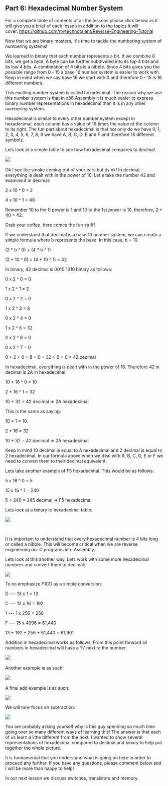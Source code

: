 ## Part 6: Hexadecimal Number System

For a complete table of contents of all the lessons please click below as it will give you a brief of each lesson in addition to the topics it will cover.&nbsp;https://github.com/mytechnotalent/Reverse-Engineering-Tutorial

Now that we are binary masters, it's time to tackle the numbering system of numbering systems!

We learned in binary that each number represents a bit. If we combine 8 bits, we get a byte. A byte can be further subdivided into its top 4 bits and its low 4 bits. A combination of 4 bits is a nibble. Since 4 bits gives you the possible range from 0 - 15 a base 16 number system is easier to work with. Keep in mind when we say base 16 we start with 0 and therefore 0 - 15 is 16 different numbers.

This exciting number system is called hexadecimal. The reason why we use this number system is that in x86 Assembly it is much easier to express binary number representations in hexadecimal than it is in any other numbering system.

Hexadecimal is similar to every other number system except in hexadecimal, each column has a value of 16 times the value of the column to its right. The fun part about hexadecimal is that not only do we have 0, 1, 2, 3, 4, 5, 6, 7, 8, 9 we have A, B, C, D, E and F and therefore 16 different symbols.

Lets look at a simple table to see how hexadecimal compares to decimal.

![](/imgs/1520241886257.jpg)&nbsp;&nbsp;&nbsp;&nbsp;&nbsp;&nbsp;

Ok I see the smoke coming out of your ears but its ok! In decimal, everything is dealt with in the power of 10. Let's take the number 42 and examine it in decimal:

2 x 10 ^ 0 = 2

4 x 10 ^ 1 = 40

Remember 10 to the 0 power is 1 and 10 to the 1st power is 10, therefore, 2 + 40 = 42.

Grab your coffee, here comes the fun stuff!

If we understand that decimal is a base 10 number system, we can create a simple formula where b represents the base. In this case, b = 10.

(2 \* b ^ 0) + (4 \* b ^ 1)

(2 \* 10 ^ 0) + (4 \* 10 ^ 1) = 42

In binary, 42 decimal is 0010 1010 binary as follows:

0 x 2 ^ 0 = 0

1 x 2 ^ 1 = 2

0 x 2 ^ 2 = 0

1 x 2 ^ 3 = 8

0 x 2 ^ 4 = 0

1 x 2 ^ 5 = 32

0 x 2 ^ 6 = 0

0 x 2 ^ 7 = 0

0 + 2 + 0 + 8 + 0 + 32 + 0 + 0 = 42 decimal

In hexadecimal, everything is dealt with in the power of 16. Therefore 42 in decimal is 2A in hexadecimal:

10 \* 16 ^ 0 = 10

2 \* 16 ^ 1 = 32

10 + 32 = 42 decimal =&gt; 2A hexadecimal

This is the same as saying:

10 \* 1 = 10

2 \* 16 = 32

10 + 32 = 42 decimal =&gt; 2A hexadecimal

Keep in mind 10 decimal is equal to A hexadecimal and 2 decimal is equal to 2 hexadecimal. In our formula above when we deal with A, B, C, D, E or F we need to convert them to their decimal equivalent.

Lets take another example of F5 hexadecimal. This would be as follows:

5 x 16 ^ 0 = 5

15 x 16 ^ 1 = 240

5 + 240 = 245 decimal =&gt; F5 hexadecimal

Lets look at a binary to hexadecimal table:

![](/imgs/1520145784508.jpg)

  

  

&nbsp;&nbsp;&nbsp;

It is important to understand that every hexadecimal number is 4 bits long or called a nibble. This will become critical when we are reverse engineering our C programs into Assembly.

Lets look at this another way. Lets work with some more hexadecimal numbers and convert them to decimal:

<div class="slate-resizable-image-embed slate-image-embed__resize-full-width"><img src="/imgs/1520236890634.jpg"/></div>

To re-emphasize F1CD as a simple conversion:

D --- 13 x 1 = 13

C --- 12 x 16 = 192

1 --- 1 x 256 = 256

F --- 15 x 4096 = 61,440

13 + 192 + 256 + 61,440 = 61,901

Addition in hexadecimal works as follows. From this point forward all numbers in hexadecimal will have a 'h' next to the number:

![](/imgs/1520242000178.jpg)&nbsp;&nbsp;&nbsp;&nbsp;&nbsp;&nbsp;&nbsp;&nbsp;

Another example is as such:

![](/imgs/1520243446596.jpg)&nbsp;&nbsp;&nbsp;&nbsp;&nbsp;&nbsp;

A final add example is as such:

<div class="slate-resizable-image-embed slate-image-embed__resize-full-width"><img src="/imgs/1520523392895.jpg"/></div>

We will now focus on subtraction:

<div class="slate-resizable-image-embed slate-image-embed__resize-full-width"><img src="/imgs/1520109978524.jpg"/></div>

You are probably asking yourself why is this guy spending so much time going over so many different ways of learning this! The answer is that each of us learn a little different from the next. I wanted to show several representations of hexadecimal compared to decimal and binary to help put together the whole picture.

It is fundamental that you understand what is going on here in order to proceed any further. If you have any questions, please comment below and I will be more than happy to help!

In our next lesson we discuss switches, transistors and memory.